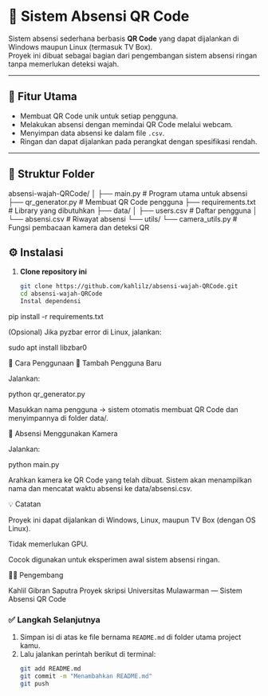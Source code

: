 # 🧠 Sistem Absensi QR Code

Sistem absensi sederhana berbasis **QR Code** yang dapat dijalankan di Windows maupun Linux (termasuk TV Box).  
Proyek ini dibuat sebagai bagian dari pengembangan sistem absensi ringan tanpa memerlukan deteksi wajah.

---

## 🚀 Fitur Utama
- Membuat QR Code unik untuk setiap pengguna.  
- Melakukan absensi dengan memindai QR Code melalui webcam.  
- Menyimpan data absensi ke dalam file `.csv`.  
- Ringan dan dapat dijalankan pada perangkat dengan spesifikasi rendah.

---

## 📂 Struktur Folder
absensi-wajah-QRCode/
│
├── main.py # Program utama untuk absensi
├── qr_generator.py # Membuat QR Code pengguna
├── requirements.txt # Library yang dibutuhkan
├── data/
│ ├── users.csv # Daftar pengguna
│ └── absensi.csv # Riwayat absensi
└── utils/
└── camera_utils.py # Fungsi pembacaan kamera dan deteksi QR

## ⚙️ Instalasi

1. **Clone repository ini**
   ```bash
   git clone https://github.com/kahlilz/absensi-wajah-QRCode.git
   cd absensi-wajah-QRCode
   Instal dependensi

pip install -r requirements.txt


(Opsional) Jika pyzbar error di Linux, jalankan:

sudo apt install libzbar0

🎯 Cara Penggunaan
🧍 Tambah Pengguna Baru

Jalankan:

python qr_generator.py


Masukkan nama pengguna → sistem otomatis membuat QR Code dan menyimpannya di folder data/.

📸 Absensi Menggunakan Kamera

Jalankan:

python main.py


Arahkan kamera ke QR Code yang telah dibuat.
Sistem akan menampilkan nama dan mencatat waktu absensi ke data/absensi.csv.

💡 Catatan

Proyek ini dapat dijalankan di Windows, Linux, maupun TV Box (dengan OS Linux).

Tidak memerlukan GPU.

Cocok digunakan untuk eksperimen awal sistem absensi ringan.

👨‍💻 Pengembang

Kahlil Gibran Saputra
Proyek skripsi Universitas Mulawarman — Sistem Absensi QR Code

### ✅ **Langkah Selanjutnya**
1. Simpan isi di atas ke file bernama `README.md` di folder utama project kamu.  
2. Lalu jalankan perintah berikut di terminal:
   ```bash
   git add README.md
   git commit -m "Menambahkan README.md"
   git push